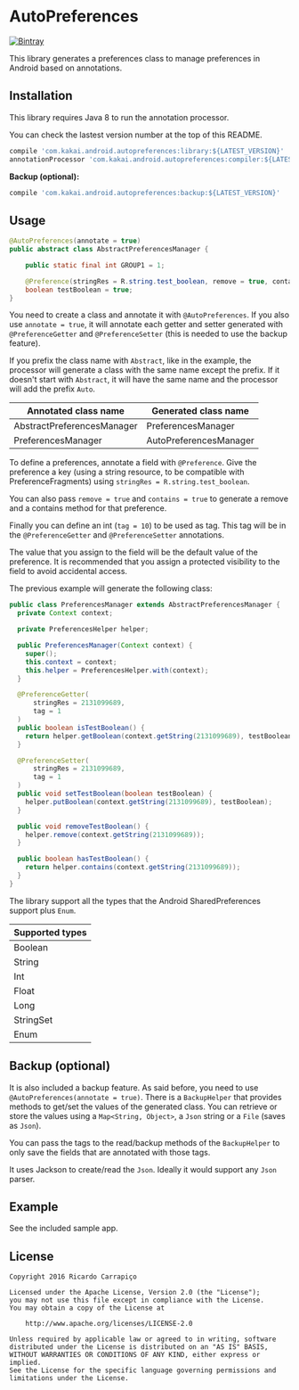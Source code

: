 AutoPreferences
=========================
[![Bintray](https://img.shields.io/bintray/v/kakai248/maven/autopreferences.svg)](https://bintray.com/kakai248/maven/autopreferences/view)

This library generates a preferences class to manage preferences
in Android based on annotations.

Installation
------
This library requires Java 8 to run the annotation processor.

You can check the lastest version number at the top of this README.

```groovy
compile 'com.kakai.android.autopreferences:library:${LATEST_VERSION}'
annotationProcessor 'com.kakai.android.autopreferences:compiler:${LATEST_VERSION}'
```

**Backup (optional):**

```groovy
compile 'com.kakai.android.autopreferences:backup:${LATEST_VERSION}'
```

Usage
-------
```java
@AutoPreferences(annotate = true)
public abstract class AbstractPreferencesManager {

    public static final int GROUP1 = 1;

    @Preference(stringRes = R.string.test_boolean, remove = true, contains = true, tag = GROUP1)
    boolean testBoolean = true;
}
```

You need to create a class and annotate it with `@AutoPreferences`. If you also use `annotate = true`,
it will annotate each getter and setter generated with `@PreferenceGetter` and `@PreferenceSetter`
(this is needed to use the backup feature).

If you prefix the class name with `Abstract`, like in the example, the processor will generate a class
with the same name except the prefix. If it doesn't start with `Abstract`, it will have the same name
and the processor will add the prefix `Auto`.

| Annotated class name | Generated class name |
|---|---|
| AbstractPreferencesManager | PreferencesManager |
| PreferencesManager | AutoPreferencesManager |

To define a preferences, annotate a field with `@Preference`. Give the preference a key (using a string
resource, to be compatible with PreferenceFragments) using `stringRes = R.string.test_boolean`.

You can also pass `remove = true` and `contains = true` to generate a remove and a contains method for
that preference.

Finally you can define an int (`tag = 10`) to be used as tag. This tag will be in the `@PreferenceGetter`
and `@PreferenceSetter` annotations.

The value that you assign to the field will be the default value of the preference. It is recommended
that you assign a protected visibility to the field to avoid accidental access.

The previous example will generate the following class:

```java
public class PreferencesManager extends AbstractPreferencesManager {
  private Context context;

  private PreferencesHelper helper;

  public PreferencesManager(Context context) {
    super();
    this.context = context;
    this.helper = PreferencesHelper.with(context);
  }

  @PreferenceGetter(
      stringRes = 2131099689,
      tag = 1
  )
  public boolean isTestBoolean() {
    return helper.getBoolean(context.getString(2131099689), testBoolean);
  }

  @PreferenceSetter(
      stringRes = 2131099689,
      tag = 1
  )
  public void setTestBoolean(boolean testBoolean) {
    helper.putBoolean(context.getString(2131099689), testBoolean);
  }

  public void removeTestBoolean() {
    helper.remove(context.getString(2131099689));
  }

  public boolean hasTestBoolean() {
    return helper.contains(context.getString(2131099689));
  }
}
```

The library support all the types that the Android SharedPreferences support plus `Enum`.

| Supported types |
|---|
| Boolean |
| String |
| Int |
| Float |
| Long |
| StringSet |
| Enum |

Backup (optional)
------
It is also included a backup feature. As said before, you need to use `@AutoPreferences(annotate = true)`.
There is a `BackupHelper` that provides methods to get/set the values of the generated class. You can
retrieve or store the values using a `Map<String, Object>`, a `Json` string or a `File` (saves as `Json`).

You can pass the tags to the read/backup methods of the `BackupHelper` to only save the fields that are
annotated with those tags.

It uses Jackson to create/read the `Json`. Ideally it would support any `Json` parser.

Example
------
See the included sample app.

License
-------

    Copyright 2016 Ricardo Carrapiço

    Licensed under the Apache License, Version 2.0 (the "License");
    you may not use this file except in compliance with the License.
    You may obtain a copy of the License at

        http://www.apache.org/licenses/LICENSE-2.0

    Unless required by applicable law or agreed to in writing, software
    distributed under the License is distributed on an "AS IS" BASIS,
    WITHOUT WARRANTIES OR CONDITIONS OF ANY KIND, either express or implied.
    See the License for the specific language governing permissions and
    limitations under the License.
